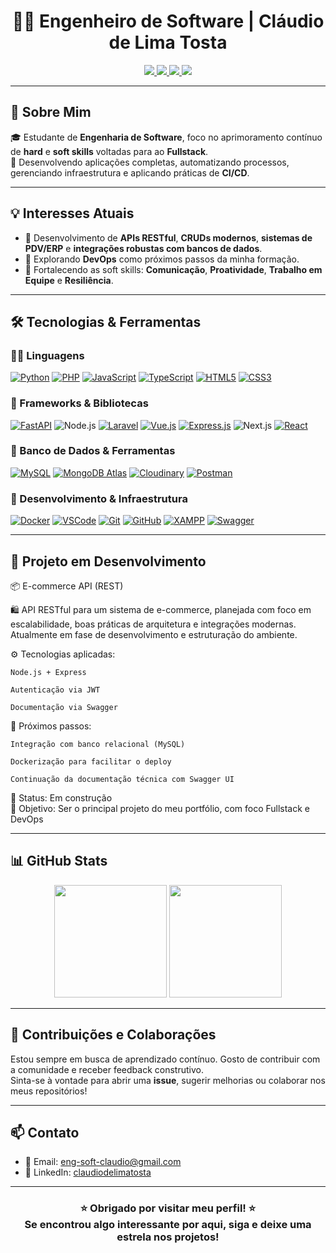 <h1 align="center">👨‍💻 Engenheiro de Software | Cláudio de Lima Tosta</h1>

<p align="center">
  <a href="mailto:eng-soft-claudio@gmail.com">
    <img src="https://img.shields.io/badge/Email-red?logo=gmail&logoColor=white" />
  </a>
  <a href="https://www.linkedin.com/in/claudiodelimatosta/">
    <img src="https://img.shields.io/badge/LinkedIn-blue?logo=linkedin&logoColor=white" />
  </a>
  <a href="https://github.com/Eng-Soft-Claudio">
    <img src="https://img.shields.io/github/followers/Eng-Soft-Claudio?style=social" />
  </a>
  <a href="https://github.com/Eng-Soft-Claudio?tab=repositories">
    <img src="https://img.shields.io/github/stars/Eng-Soft-Claudio?style=social" />
  </a>
</p>

---

## 🚀 Sobre Mim

🎓 Estudante de **Engenharia de Software**, foco no aprimoramento contínuo de **hard** e **soft skills** voltadas para ao **Fullstack**.  
🚀 Desenvolvendo aplicações completas, automatizando processos, gerenciando infraestrutura e aplicando práticas de **CI/CD**.

---

## 💡 Interesses Atuais

- 🔧 Desenvolvimento de **APIs RESTful**, **CRUDs modernos**, **sistemas de PDV/ERP** e **integrações robustas com bancos de dados**.
- 🤖 Explorando **DevOps** como próximos passos da minha formação.
- 🧠 Fortalecendo as soft skills: **Comunicação**, **Proatividade**, **Trabalho em Equipe** e **Resiliência**.

---

## 🛠️ Tecnologias & Ferramentas

### 👨‍💻 Linguagens  
[![Python](https://img.shields.io/badge/Python-3776AB?style=for-the-badge&logo=python&logoColor=white)]()
[![PHP](https://img.shields.io/badge/PHP-777BB4?style=for-the-badge&logo=php&logoColor=white)]()
[![JavaScript](https://img.shields.io/badge/JavaScript-F7DF1E?style=for-the-badge&logo=javascript&logoColor=black)]()
[![TypeScript](https://img.shields.io/badge/TypeScript-3178C6?style=for-the-badge&logo=typescript&logoColor=white)]()
[![HTML5](https://img.shields.io/badge/HTML5-E34F26?style=for-the-badge&logo=html5&logoColor=white)]()
[![CSS3](https://img.shields.io/badge/CSS3-1572B6?style=for-the-badge&logo=css3&logoColor=white)]()


### 🧰 Frameworks & Bibliotecas  
[![FastAPI](https://img.shields.io/badge/FastAPI-009688?style=for-the-badge&logo=fastapi&logoColor=white)]()
![Node.js](https://img.shields.io/badge/Node.js-339933?style=for-the-badge&logo=node.js&logoColor=white)
[![Laravel](https://img.shields.io/badge/Laravel-FF2D20?style=for-the-badge&logo=laravel&logoColor=white)]()
[![Vue.js](https://img.shields.io/badge/Vue.js-4FC08D?style=for-the-badge&logo=vue.js&logoColor=white)]()
[![Express.js](https://img.shields.io/badge/Express.js-000000?style=for-the-badge&logo=express&logoColor=white)]()
![Next.js](https://img.shields.io/badge/Next.js-000000?style=for-the-badge&logo=next.js&logoColor=white)
[![React](https://img.shields.io/badge/React-20232A?style=for-the-badge&logo=react&logoColor=61DAFB)](https://reactjs.org/)

### 🛒 Banco de Dados & Ferramentas  
[![MySQL](https://img.shields.io/badge/MySQL-4479A1?style=for-the-badge&logo=mysql&logoColor=white)]()
[![MongoDB Atlas](https://img.shields.io/badge/MongoDB_Atlas-47A248?style=for-the-badge&logo=mongodb&logoColor=white)](https://www.mongodb.com/cloud/atlas)
[![Cloudinary](https://img.shields.io/badge/Cloudinary-3448C5?style=for-the-badge&logo=cloudinary&logoColor=white)](https://cloudinary.com/)
[![Postman](https://img.shields.io/badge/Postman-FF6C37?style=for-the-badge&logo=postman&logoColor=white)](https://www.postman.com/)



### 🔧 Desenvolvimento & Infraestrutura  
[![Docker](https://img.shields.io/badge/Docker-2496ED?style=for-the-badge&logo=docker&logoColor=white)]()
[![VSCode](https://img.shields.io/badge/VSCode-007ACC?style=for-the-badge&logo=visual-studio-code&logoColor=white)]()
[![Git](https://img.shields.io/badge/Git-F05032?style=for-the-badge&logo=git&logoColor=white)]()
[![GitHub](https://img.shields.io/badge/GitHub-181717?style=for-the-badge&logo=github&logoColor=white)]()
[![XAMPP](https://img.shields.io/badge/XAMPP-FB7A24?style=for-the-badge&logo=xampp&logoColor=white)]()
[![Swagger](https://img.shields.io/badge/Swagger-85EA2D?style=for-the-badge&logo=swagger&logoColor=black)](https://swagger.io/)


---

## 🧩 Projeto em Desenvolvimento

📦 E-commerce API (REST)

🛍️ API RESTful para um sistema de e-commerce, planejada com foco em escalabilidade, boas práticas de arquitetura e integrações modernas. Atualmente em fase de desenvolvimento e estruturação do ambiente.

⚙️ Tecnologias aplicadas:

    Node.js + Express

    Autenticação via JWT

    Documentação via Swagger


🔄 Próximos passos:

    Integração com banco relacional (MySQL)

    Dockerização para facilitar o deploy

    Continuação da documentação técnica com Swagger UI

    

🚧 Status: Em construção  
📌 Objetivo: Ser o principal projeto do meu portfólio, com foco Fullstack e DevOps

---

## 📊 GitHub Stats

<p align="center">
  <img src="https://github-readme-stats.vercel.app/api?username=Eng-Soft-Claudio&show_icons=true&theme=radical&count_private=true" height="180"/>
  <img src="https://github-readme-stats.vercel.app/api/top-langs/?username=Eng-Soft-Claudio&layout=compact&theme=radical&v=1" height="180"/>
</p>

---

## 🤝 Contribuições e Colaborações

Estou sempre em busca de aprendizado contínuo. Gosto de contribuir com a comunidade e receber feedback construtivo.  
Sinta-se à vontade para abrir uma **issue**, sugerir melhorias ou colaborar nos meus repositórios!

---

## 📫 Contato

- 📧 Email: [eng-soft-claudio@gmail.com](mailto:eng-soft-claudio@gmail.com)  
- 💼 LinkedIn: [claudiodelimatosta](https://www.linkedin.com/in/claudiodelimatosta/)

---

<h3 align="center">⭐ Obrigado por visitar meu perfil! ⭐<br>Se encontrou algo interessante por aqui, siga e deixe uma estrela nos projetos!</h3>

